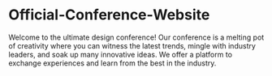 # Official-Conference-Website
Welcome to the ultimate design conference! Our conference is a melting pot of creativity where you can witness the latest trends, mingle with industry leaders, and soak up many innovative ideas. We offer a platform to exchange experiences and learn from the best in the industry.
